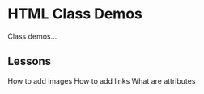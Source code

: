 # HTML Class Demos
Class demos...
## Lessons
How to add images
How to add links
What are attributes
